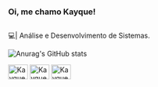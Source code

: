 ### Oi, me chamo Kayque!

##

💻| Análise e Desenvolvimento de Sistemas.

![Anurag's GitHub stats](https://github-readme-stats.vercel.app/api?username=kayques&show_icons=true&theme=dracula)

<div>
  <img align="center" alt="Kayque-JS" height="30" width="40" src="https://cdn.jsdelivr.net/gh/devicons/devicon/icons/javascript/javascript-original.svg" />
  <img align="center" alt="Kayque-JS" height="30" width="40" src="https://cdn.jsdelivr.net/gh/devicons/devicon/icons/html5/html5-original.svg" />
  <img align="center" alt="Kayque-JS" height="30" width="40" src="https://cdn.jsdelivr.net/gh/devicons/devicon/icons/css3/css3-original.svg" />
</div>
